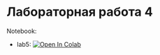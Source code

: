 # Лабораторная работа 4

Notebook:
* lab5: [![Open In Colab](https://colab.research.google.com/assets/colab-badge.svg)](https://colab.research.google.com/github/TemaBlag/BSU/blob/main/bioinformatics/lab5/lab5.ipynb)
